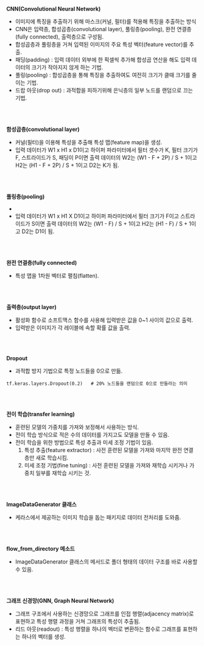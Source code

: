**CNN(Convolutional Neural Network)**

- 이미지에 특징을 추출하기 위해 마스크(커널, 필터)를 적용해 특징을 추출하는 방식
- CNN은 입력층, 합성곱층(convolutional layer), 풀링층(pooling), 완전 연결층(fully connected), 출력층으로 구성됨.
- 합성곱층과 풀링층을 거쳐 입력된 이미지의 주요 특성 벡터(feature vector)를 추출.
- 패딩(padding) : 입력 데이터 외부에 한 픽셀씩 추가해 합성곱 연산을 해도 입력 데이터의 크기가 작아지지 않게 하는 기법.
- 풀링(pooling) : 합성곱층을 통해 특징을 추출하여도 여전히 크기가 클때 크기를 줄이는 기법.
- 드랍 아웃(drop out) : 과적합을 피하기위해 은닉층의 일부 노드를 랜덤으로 끄는 기법.

<br>

<br>

**함성곱층(convolutional layer)**

- 커널(필터)을 이용해 특성을 추출해 특성 맵(feature map)을 생성.
- 입력 데이터가 W1 x H1 x D1이고 하이퍼 파라미터에서 필터 갯수가 K, 필터 크기가 F, 스트라이드가 S, 패딩이 P이면 출력 데이터의 W2는 (W1 - F + 2P) / S + 1이고 H2는 (H1 - F + 2P) / S + 1이고 D2는 K가 됨.

<br>

<br>

**풀링층(pooling)**

- ​
- 입력 데이터가 W1 x H1 X D1이고 하이퍼 파라미터에서 필터 크기가 F이고 스트라이드가 S이면 출력 데이터의 W2는 (W1 - F) / S + 1이고 H2는 (H1 - F) / S + 1이고 D2는 D1이 됨.

<br>

<br>

**완전 연결층(fully connected)**

- 특성 맵을 1차원 벡터로 펼침(flatten).

<br>

<br>

**출력층(output layer)**

- 활성화 함수로 소프트맥스 함수를 사용해 입력받은 값을 0~1 사이의 값으로 출력.
- 입력받은 이미지가 각 레이블에 속할 확률 값을 출력.

<br>

<br>

**Dropout**

- 과적합 방지 기법으로 특정 노드들을 0으로 만듦.

```pyth
tf.keras.layers.Dropout(0.2)   # 20% 노드들을 랜덤으로 0으로 만들라는 의미
```

<br>

<br>

**전이 학습(transfer learning)**

- 훈련된 모델의 가중치를 가져와 보정해서 사용하는 방식.
- 전이 학습 방식으로 적은 수의 데이터를 가지고도 모델을 만들 수 있음.
- 전이 학습을 위한 방법으로 특성 추출과 미세 조정 기법이 있음.
  1. 특성 추출(feature extractor) : 사전 훈련된 모델을 가져와 마지막 완전 연결층만 새로 학습시킴.
  2. 미세 조정 기법(fine tuning) : 사전 훈련된 모델을 가져와 재학습 시키거나 가중치 일부를 재학습 시키는 것.

<br>

<br>

**ImageDataGenerator 클래스**

- 케라스에서 제공하는 이미지 학습을 돕는 패키지로 데이터 전처리를 도와줌.

<br>

<br>

**flow_from_directory 메소드**

- ImageDataGenerator 클래스의 메서드로 폴더 형태의 데이터 구조를 바로 사용할 수 있음.

<br>

<br>

**그래프 신경망(GNN, Graph Neural Network)**

- 그래프 구조에서 사용하는 신경망으로 그래프를 인접 행렬(adjacency matrix)로 표현하고 특성 행렬 과정을 거쳐 그래프의 특성이 추출됨.
- 리드 아웃(readout) : 특성 행렬을 하나의 벡터로 변환하는 함수로 그래프를 표현하는 하나의 벡터를 생성.